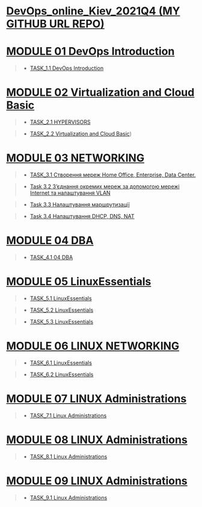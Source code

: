 
[DevOps_online_Kiev_2021Q4 (MY GITHUB URL REPO)](https://github.com/vasilkyiv/DevOps_online_Kiev_2021Q4.git)
=======================================

[MODULE 01 DevOps Introduction](https://github.com/vasilkyiv/DevOps_online_Kiev_2021Q4/tree/main/m1) 
=======================================
> - [TASK_1.1 DevOps Introduction](https://github.com/vasilkyiv/DevOps_online_Kiev_2021Q4/tree/main/m1/task1.1)

[MODULE 02 Virtualization and Cloud Basic](https://github.com/vasilkyiv/DevOps_online_Kiev_2021Q4/tree/main/m2/) 
=======================================
> - [TASK_2.1 HYPERVISORS](https://github.com/vasilkyiv/DevOps_online_Kiev_2021Q4/tree/main/m2/task2.1)

> - [TASK_2.2 Virtualization and Cloud Basic](https://github.com/vasilkyiv/DevOps_online_Kiev_2021Q4/tree/main/m2/task2.1))

[MODULE 03 NETWORKING](https://github.com/vasilkyiv/DevOps_online_Kiev_2021Q4/tree/main/m3) 
===========================================================================

> - [TASK_3.1 Створення мереж Home Office, Enterprise, Data Center.](https://github.com/vasilkyiv/DevOps_online_Kiev_2021Q4/tree/main/m3/task3.1)

> - [Task 3.2  З’єднання окремих мереж за допомогою мережі Internet та налаштування VLAN](https://github.com/vasilkyiv/DevOps_online_Kiev_2021Q4/tree/main/m3/task3.1)

> - [Task 3.3  Налаштування маршрутизації](https://github.com/vasilkyiv/DevOps_online_Kiev_2021Q4/tree/main/m3/task3.1)

> - [Task 3.4  Налаштування DHCP, DNS, NAT](https://github.com/vasilkyiv/DevOps_online_Kiev_2021Q4/tree/main/m3/task3.1)

[MODULE 04 DBA](https://github.com/vasilkyiv/DevOps_online_Kiev_2021Q4/tree/main/m4/) 
===========================================================================
> - [TASK_4.1 04 DBA](https://github.com/vasilkyiv/DevOps_online_Kiev_2021Q4/tree/main/m4/task4.1)

[MODULE 05 LinuxEssentials](https://github.com/vasilkyiv/DevOps_online_Kiev_2021Q4/tree/main/m5) 
===========================================================================
> - [TASK_5.1 LinuxEssentials](https://github.com/vasilkyiv/DevOps_online_Kiev_2021Q4/tree/main/m5/task5.1)

> - [TASK_5.2 LinuxEssentials](https://github.com/vasilkyiv/DevOps_online_Kiev_2021Q4/tree/main/m5/task5.2)

> - [TASK_5.3 LinuxEssentials](https://github.com/vasilkyiv/DevOps_online_Kiev_2021Q4/tree/main/m5/task5.3)

[MODULE 06 LINUX NETWORKING](https://github.com/vasilkyiv/DevOps_online_Kiev_2021Q4/tree/main/m6) 
===========================================================================

> - [TASK_6.1 LinuxEssentials](https://github.com/vasilkyiv/DevOps_online_Kiev_2021Q4/tree/main/m6/task6.1)

> - [TASK_6.2 LinuxEssentials](https://github.com/vasilkyiv/DevOps_online_Kiev_2021Q4/tree/main/m6/task6.2)

[MODULE 07 LINUX Administrations](https://github.com/vasilkyiv/DevOps_online_Kiev_2021Q4/tree/main/m7) 
===========================================================================

> - [TASK_7.1 Linux Administrations](https://github.com/vasilkyiv/DevOps_online_Kiev_2021Q4/tree/main/m7/task7.1)

[MODULE 08 LINUX Administrations](https://github.com/vasilkyiv/DevOps_online_Kiev_2021Q4/tree/main/m8) 
===========================================================================

> - [TASK_8.1 Linux Administrations](https://github.com/vasilkyiv/DevOps_online_Kiev_2021Q4/tree/main/m8/task8.1)

[MODULE 09 LINUX Administrations](https://github.com/vasilkyiv/DevOps_online_Kiev_2021Q4/tree/main/m9) 
===========================================================================

> - [TASK_9.1 Linux Administrations](https://github.com/vasilkyiv/DevOps_online_Kiev_2021Q4/tree/main/m9/task9.1)


